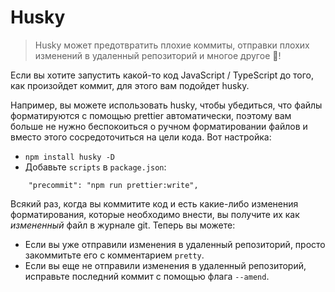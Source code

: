# Husky 

> Husky может предотвратить плохие коммиты, отправки плохих изменений в удаленный репозиторий и многое другое 🐶!

Если вы хотите запустить какой-то код JavaScript / TypeScript до того, как произойдет коммит, для этого вам подойдет husky.

Например, вы можете использовать husky, чтобы убедиться, что файлы форматируются с помощью prettier автоматически, поэтому вам больше не нужно беспокоиться о ручном форматировании файлов и вместо этого сосредоточиться на цели кода. Вот настройка:

* `npm install husky -D`
* Добавьте `scripts` в `package.json`:

```
    "precommit": "npm run prettier:write",
```

Всякий раз, когда вы коммитите код и есть какие-либо изменения форматирования, которые необходимо внести, вы получите их как *измененный* файл в журнале git. Теперь вы можете:

* Если вы уже отправили изменения в удаленный репозиторий, просто закоммитьте его с комментарием `pretty`.
* Если вы еще не отправили изменения в удаленный репозиторий, исправьте последний коммит с помощью флага `--amend`.
